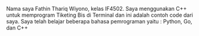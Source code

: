 Nama saya Fathin Thariq Wiyono, kelas IF4502. Saya menggunakan C++ untuk memprogram Tiketing Bis di Terminal dan ini adalah contoh code dari saya. Saya telah belajar beberapa bahasa pemrograman yaitu : Python, Go, dan C++
